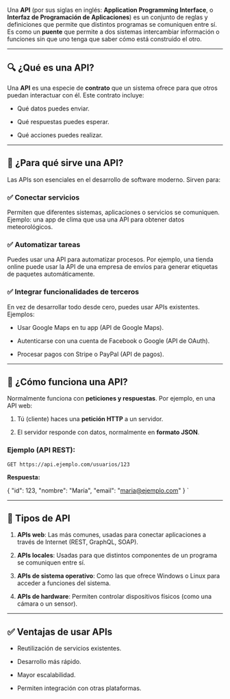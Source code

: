 Una **API** (por sus siglas en inglés: **Application Programming Interface**, o **Interfaz de Programación de Aplicaciones**) es un conjunto de reglas y definiciones que permite que distintos programas se comuniquen entre sí. Es como un **puente** que permite a dos sistemas intercambiar información o funciones sin que uno tenga que saber cómo está construido el otro.

---

## 🔍 ¿Qué es una API?

Una **API** es una especie de **contrato** que un sistema ofrece para que otros puedan interactuar con él. Este contrato incluye:

- Qué datos puedes enviar.
    
- Qué respuestas puedes esperar.
    
- Qué acciones puedes realizar.
    

---

## 🧩 ¿Para qué sirve una API?

Las APIs son esenciales en el desarrollo de software moderno. Sirven para:

### ✅ Conectar servicios

Permiten que diferentes sistemas, aplicaciones o servicios se comuniquen. Ejemplo: una app de clima que usa una API para obtener datos meteorológicos.

### ✅ Automatizar tareas

Puedes usar una API para automatizar procesos. Por ejemplo, una tienda online puede usar la API de una empresa de envíos para generar etiquetas de paquetes automáticamente.

### ✅ Integrar funcionalidades de terceros

En vez de desarrollar todo desde cero, puedes usar APIs existentes. Ejemplos:

- Usar Google Maps en tu app (API de Google Maps).
    
- Autenticarse con una cuenta de Facebook o Google (API de OAuth).
    
- Procesar pagos con Stripe o PayPal (API de pagos).
    

---

## 🧠 ¿Cómo funciona una API?

Normalmente funciona con **peticiones y respuestas**. Por ejemplo, en una API web:

1. Tú (cliente) haces una **petición HTTP** a un servidor.
    
2. El servidor responde con datos, normalmente en **formato JSON**.
    

### Ejemplo (API REST):

`GET https://api.ejemplo.com/usuarios/123`

**Respuesta:**

{
  "id": 123,
  "nombre": "María",
  "email": "maria@ejemplo.com"
}
`

---

## 🔧 Tipos de API

1. **APIs web**: Las más comunes, usadas para conectar aplicaciones a través de Internet (REST, GraphQL, SOAP).
    
2. **APIs locales**: Usadas para que distintos componentes de un programa se comuniquen entre sí.
    
3. **APIs de sistema operativo**: Como las que ofrece Windows o Linux para acceder a funciones del sistema.
    
4. **APIs de hardware**: Permiten controlar dispositivos físicos (como una cámara o un sensor).
    

---

## ✅ Ventajas de usar APIs

- Reutilización de servicios existentes.
    
- Desarrollo más rápido.
    
- Mayor escalabilidad.
    
- Permiten integración con otras plataformas.